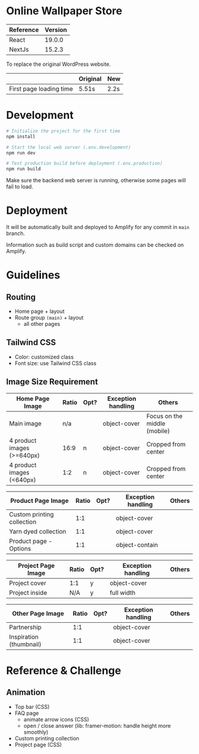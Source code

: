 # Online Wallpaper Store

| Reference | Version |
|-----------|---------|
| React     | 19.0.0  |
| NextJs    | 15.2.3  |

To replace the original WordPress website.

|                         | Original | New   |
|-------------------------|----------|-------|
| First page loading time | 5.51s    | 2.2s  |

# Development

```sh
# Initialize the project for the first time
npm install

# Start the local web server (.env.development)
npm run dev

# Test production build before deployment (.env.production)
npm run build
```

Make sure the backend web server is running, otherwise some pages will fail to load.

# Deployment

It will be automatically built and deployed to Amplify for any commit in `main` branch.

Information such as build script and custom domains can be checked on Amplify.

# Guidelines

## Routing

- Home page + layout
- Route group `(main)` + layout
  - all other pages

## Tailwind CSS

- Color: customized class
- Font size: use Tailwind CSS class

## Image Size Requirement

| Home Page Image            | Ratio | Opt? | Exception handling | Others                       |
|----------------------------|-------|------|--------------------|------------------------------|
| Main image                 | n/a   |      | object-cover       | Focus on the middle (mobile) |
| 4 product images (>=640px) | 16:9  | n    | object-cover       | Cropped from center          |
| 4 product images (<640px)  | 1:2   | n    | object-cover       | Cropped from center          |

| Product Page Image         | Ratio | Opt? | Exception handling | Others |
|----------------------------|-------|------|--------------------|--------|
| Custom printing collection | 1:1   |      | object-cover       |
| Yarn dyed collection       | 1:1   |      | object-cover       |
| Product page - Options     | 1:1   |      | object-contain     |

| Project Page Image | Ratio | Opt? | Exception handling | Others |
|--------------------|-------|------|--------------------|--------|
| Project cover      | 1:1   | y    | object-cover       |
| Project inside     | N/A   | y    | full width         |

| Other Page Image        | Ratio | Opt? | Exception handling | Others |
|-------------------------|-------|------|--------------------|--------|
| Partnership             | 1:1   |      | object-cover       |
| Inspiration (thumbnail) | 1:1   |      | object-cover       |

# Reference & Challenge

## Animation

- Top bar (CSS)
- FAQ page
  - animate arrow icons (CSS)
  - open / close answer (lib: framer-motion: handle height more smoothly)
- Custom printing collection
- Project page (CSS)